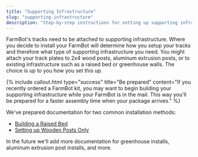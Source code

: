 ```yaml
---
title: "Supporting Infrastructure"
slug: "supporting-infrastructure"
description: "Step-by-step instructions for setting up supporting infrastructure for FarmBot Genesis"
---
```


FarmBot's tracks need to be attached to supporting infrastructure. Where you decide to install your FarmBot will determine how you setup your tracks and therefore what type of supporting infrastructure you need. You might attach your track plates to 2x4 wood posts, aluminum extrusion posts, or to existing infrastructure such as a raised bed or greenhouse walls. The choice is up to you how you set this up.

{%
include callout.html
type="success"
title="Be prepared"
content="If you recently ordered a FarmBot kit, you may want to begin building your supporting infrastructure while your FarmBot is in the mail. This way you'll be prepared for a faster assembly time when your package arrives."
%}

We've prepared documentation for two common installation methods:
  * [Building a Raised Bed](supporting-infrastructure/building-a-raised-bed.md)
  * [Setting up Wooden Posts Only](supporting-infrastructure/setting-up-wooden-posts-only.md)

In the future we'll add more documentation for greenhouse installs, aluminum extrusion post installs, and more.
